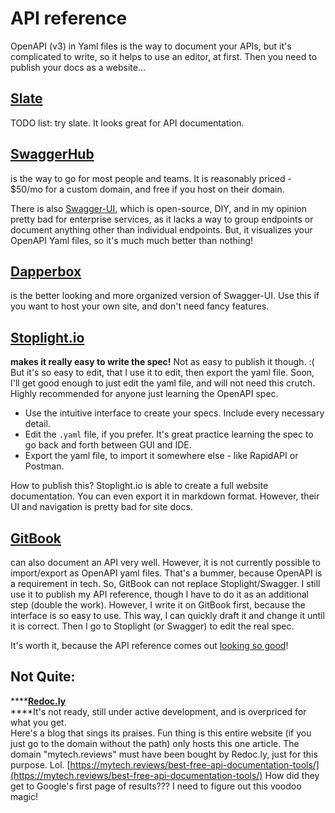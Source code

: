 # API reference

OpenAPI \(v3\) in Yaml files is the way to document your APIs, but it's complicated to write, so it helps to use an editor, at first. Then you need to publish your docs as a website...

## [Slate](https://slatedocs.github.io/slate/?javascript#introduction)

TODO list: try slate. It looks great for API documentation.

## [SwaggerHub](https://swagger.io/tools/swaggerhub/)

is the way to go for most people and teams. It is reasonably priced - $50/mo for a custom domain, and free if you host on their domain. 

There is also [Swagger-UI](https://swagger.io/tools/swagger-ui/), which is open-source, DIY, and in my opinion pretty bad for enterprise services, as it lacks a way to group endpoints or document anything other than individual endpoints. But, it visualizes your OpenAPI Yaml files, so it's much much better than nothing!

## [Dapperbox](http://dapperdox.io/)

is the better looking and more organized version of Swagger-UI. Use this if you want to host your own site, and don't need fancy features.

## [Stoplight.io](https://stoplight.io) 

**makes it really easy to write the spec!** Not as easy to publish it though. :\( But it's so easy to edit, that I use it to edit, then export the yaml file. Soon, I'll get good enough to just edit the yaml file, and will not need this crutch. Highly recommended for anyone just learning the OpenAPI spec.

* Use the intuitive interface to create your specs. Include every necessary detail.
* Edit the `.yaml` file, if you prefer. It's great practice learning the spec to go back and forth between GUI and IDE.
* Export the yaml file, to import it somewhere else - like RapidAPI or Postman.

How to publish this? Stoplight.io is able to create a full website documentation. You can even export it in markdown format. However, their UI and navigation is pretty bad for site docs.

## [GitBook](https://gitbook.com) 

can also document an API very well. However, it is not currently possible to import/export as OpenAPI yaml files. That's a bummer, because OpenAPI is a requirement in tech. So, GitBook can not replace Stoplight/Swagger. I still use it to publish my API reference, though I have to do it as an additional step \(double the work\). However, I write it on GitBook first, because the interface is so easy to use. This way, I can quickly draft it and change it until it is correct. Then I go to Stoplight \(or Swagger\) to edit the real spec.

It's worth it, because the API reference comes out [looking so good](https://nlp.studio/documentation)!

## Not Quite:

\*\*\*\*[**Redoc.ly**](https://redoc.ly/)  
****It's not ready, still under active development, and is overpriced for what you get.  
Here's a blog that sings its praises. Fun thing is this entire website \(if you just go to the domain without the path\) only hosts this one article. The domain "mytech.reviews" must have been bought by Redoc.ly, just for this purpose. Lol. [https://mytech.reviews/best-free-api-documentation-tools/](https://mytech.reviews/best-free-api-documentation-tools/) How did they get to Google's first page of results??? I need to figure out this voodoo magic!

